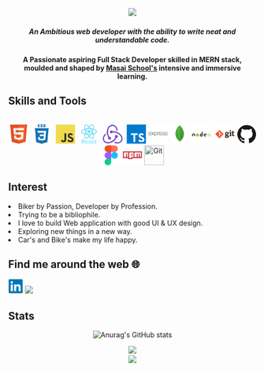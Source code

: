 
<div align='center'>
<img src='https://user-images.githubusercontent.com/103938174/200500302-dd98c8a0-a011-477e-9dd8-b4fc0c4d0ee6.png' width='600px' />
</div>

<div align='center'>
<h5>An Ambitious web developer with the ability to write neat and understandable code.</h5>
<div/>

<div>
<h4>A Passionate aspiring Full Stack Developer skilled in MERN stack, moulded and shaped by  <a href='https://www.masaischool.com/'>Masai School's</a> intensive and 
immersive learning.</h4>
</div>


<div align='left' id='badges'>
<h2>Skills and Tools</h2>
</div>
<br/>
<div>
  <img src="https://github.com/devicons/devicon/blob/master/icons/html5/html5-original.svg" title="HTML5" alt="HTML" width="40" height="40"/>&nbsp;
  <img src="https://github.com/devicons/devicon/blob/master/icons/css3/css3-plain-wordmark.svg"  title="CSS3" alt="CSS" width="40" height="40"/>&nbsp;
    <img src="https://github.com/devicons/devicon/blob/master/icons/javascript/javascript-original.svg" title="JavaScript" alt="JavaScript" width="40"             height="40"/>&nbsp;
  <img src="https://github.com/devicons/devicon/blob/master/icons/react/react-original-wordmark.svg" title="React" alt="React" width="40" height="40"/>&nbsp;
  <img src="https://github.com/devicons/devicon/blob/master/icons/redux/redux-original.svg" title="Redux" alt="Redux " width="40" height="40"/>&nbsp;
  <img src="https://raw.githubusercontent.com/devicons/devicon/1119b9f84c0290e0f0b38982099a2bd027a48bf1/icons/typescript/typescript-original.svg" title="Git" **alt="Chakra UI" width="40" height="40"/> 
  <img src="https://raw.githubusercontent.com/devicons/devicon/1119b9f84c0290e0f0b38982099a2bd027a48bf1/icons/express/express-original-wordmark.svg" title="Express" **alt="Express" width="40" height="40"/> 
  <img src="https://raw.githubusercontent.com/devicons/devicon/1119b9f84c0290e0f0b38982099a2bd027a48bf1/icons/mongodb/mongodb-original.svg" title="Mongodb" **alt="Git" width="40" height="40"/> 
  <img src="https://github.com/devicons/devicon/blob/master/icons/nodejs/nodejs-original-wordmark.svg" title="NodeJS" alt="NodeJS" width="40" height="40"/>&nbsp;
  <img src="https://github.com/devicons/devicon/blob/master/icons/git/git-original-wordmark.svg" title="Git" **alt="Git" width="40" height="40"/> 
  <img src="https://raw.githubusercontent.com/devicons/devicon/1119b9f84c0290e0f0b38982099a2bd027a48bf1/icons/github/github-original.svg" title="GitHub" **alt="Git" width="40" height="40"/> 
  <img src="https://raw.githubusercontent.com/devicons/devicon/1119b9f84c0290e0f0b38982099a2bd027a48bf1/icons/figma/figma-original.svg" title="Figma" **alt="Git" width="40" height="40"/> 
 <img src="https://raw.githubusercontent.com/devicons/devicon/1119b9f84c0290e0f0b38982099a2bd027a48bf1/icons/npm/npm-original-wordmark.svg" title="NPM" **alt="Git" width="40" height="40"/> 
 <img src="https://www.coffeeclass.io/logos/chakra-ui.png" title="Git" **alt="Chakra UI" width="40" height="40"/> 
</div>
  
  <div align='left'>
    <h2>Interest</h2>
    <li>Biker by Passion, Developer by Profession.</li>
    <li>Trying to be a bibliophile.</li>
    <li>I love to build Web application with good UI & UX design.</li>
    <li>Exploring new things in a new way.</li>
    <li>Car's and Bike's make my life happy.</li>
  </div>

<div align='left'>
<h2>Find me around the web 🌐</h2>
<a href='https://www.linkedin.com/in/abrar-khan-b67333230' target='_blank'><img width='30px' src='https://raw.githubusercontent.com/devicons/devicon/1119b9f84c0290e0f0b38982099a2bd027a48bf1/icons/linkedin/linkedin-original.svg'/></a>
<a href='https://heyabrar.github.io/' target='_blank'><img width='30px' src='https://png.pngtree.com/png-vector/20190403/ourlarge/pngtree-vector-portfolio-icon-png-image_908476.jpg'/></a>
</div>

<div align='left'>
  <h2>Stats</h2>
</div>

 
  ![Anurag's GitHub stats](https://github-readme-stats.vercel.app/api?username=heyabrar&show_icons=true&theme=radical)
  <div>
       <a href="https://github.com/heyabrar">
           <img width={{base : '250px', md : '480px', lg : '500px'}} src="https://github-readme-streak-stats.herokuapp.com/?user=heyabrar&show_icons=true&count_private=true&border=white"/></a>
   </div>
  
 <div>
    <a href="https://github.com/heyabrar">
       <img width={{base : '250px', md : '260px', lg : '350px'}} src="https://github-readme-stats.vercel.app/api/top-langs/?username=heyabrar&show_icons=true&count_private=true"/></a>
  </div>


 
